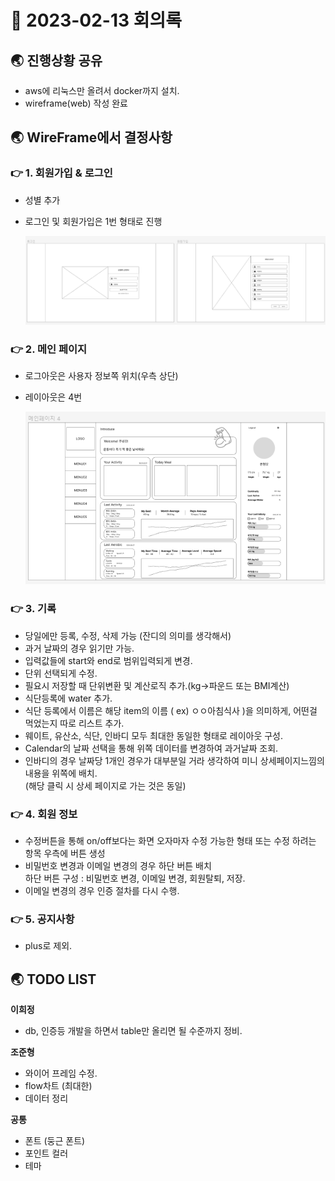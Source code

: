 # 📑 2023-02-13 회의록

## 🌏 진행상황 공유

* aws에 리눅스만 올려서 docker까지 설치.
* wireframe(web) 작성 완료



## 🌏 WireFrame에서 결정사항

### 👉 1. 회원가입 & 로그인

- 성별 추가

- 로그인 및 회원가입은 1번 형태로 진행

  ![로그인_1번_레이아웃](./images/2023-02-13_로그인_1번_레이아웃.png)

### 👉 2. 메인 페이지

- 로그아웃은 사용자 정보쪽 위치(우측 상단)

- 레이아웃은 4번 

  ![메인페이지_4번_레이아웃](./images/2023-02-13_메인페이지_4번_레이아웃.png)

### 👉 3. 기록

- 당일에만 등록, 수정, 삭제 가능 (잔디의 의미를 생각해서)
- 과거 날짜의 경우 읽기만 가능.
- 입력값들에 start와 end로 범위입력되게 변경.
- 단위 선택되게 수정.
- 필요시 저장할 때 단위변환 및 계산로직 추가.(kg->파운드 또는 BMI계산)
- 식단등록에 water 추가.
- 식단 등록에서 이름은 해당 item의 이름 ( ex)  ㅇㅇ아침식사 )을 의미하게, 어떤걸 먹었는지 따로 리스트 추가. 
- 웨이트, 유산소, 식단, 인바디 모두 최대한 동일한 형태로 레이아웃 구성.
- Calendar의 날짜 선택을 통해 위쪽 데이터를 변경하여 과거날짜 조회.
- 인바디의 경우 날짜당 1개인 경우가 대부분일 거라 생각하여 미니 상세페이지느낌의 내용을 위쪽에 배치.<br/>(해당 클릭 시 상세 페이지로 가는 것은 동일)

### 👉 4. 회원 정보 

- 수정버튼을 통해 on/off보다는 화면 오자마자 수정 가능한 형태 또는 수정 하려는 항목 우측에 버튼 생성
- 비밀번호 변경과 이메일 변경의 경우 하단 버튼 배치<br/>하단 버튼 구성 : 비밀번호 변경, 이메일 변경, 회원탈퇴, 저장.
- 이메일 변경의 경우 인증 절차를 다시 수행.

### 👉 5. 공지사항

* plus로 제외.



## 🌏 TODO LIST

**이희정**

- db, 인증등 개발을 하면서 table만 올리면 될 수준까지 정비.

**조준형**

- 와이어 프레임 수정.
- flow차트 (최대한)
- 데이터 정리

**공통**

* 폰트 (둥근 폰트)
* 포인트 컬러
* 테마